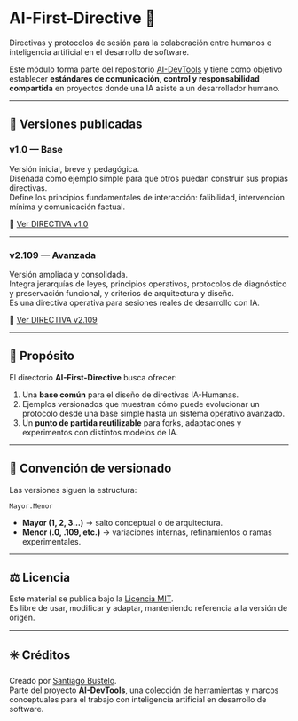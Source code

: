 # AI-First-Directive 🧭

Directivas y protocolos de sesión para la colaboración entre humanos e inteligencia artificial en el desarrollo de software.

Este módulo forma parte del repositorio [AI-DevTools](../README.md) y tiene como objetivo establecer **estándares de comunicación, control y responsabilidad compartida** en proyectos donde una IA asiste a un desarrollador humano.

---

## 📘 Versiones publicadas

### **v1.0 — Base**
Versión inicial, breve y pedagógica.  
Diseñada como ejemplo simple para que otros puedan construir sus propias directivas.  
Define los principios fundamentales de interacción: falibilidad, intervención mínima y comunicación factual.  

🔗 [Ver DIRECTIVA v1.0](./DIRECTIVA_v1.0.md)

---

### **v2.109 — Avanzada**
Versión ampliada y consolidada.  
Integra jerarquías de leyes, principios operativos, protocolos de diagnóstico y preservación funcional, y criterios de arquitectura y diseño.  
Es una directiva operativa para sesiones reales de desarrollo con IA.  

🔗 [Ver DIRECTIVA v2.109](./DIRECTIVA_v2.109.md)

---

## 🧩 Propósito

El directorio **AI-First-Directive** busca ofrecer:

1. Una **base común** para el diseño de directivas IA-Humanas.  
2. Ejemplos versionados que muestran cómo puede evolucionar un protocolo desde una base simple hasta un sistema operativo avanzado.  
3. Un **punto de partida reutilizable** para forks, adaptaciones y experimentos con distintos modelos de IA.

---

## 📅 Convención de versionado

Las versiones siguen la estructura:

```
Mayor.Menor
```

- **Mayor (1, 2, 3...)** → salto conceptual o de arquitectura.  
- **Menor (.0, .109, etc.)** → variaciones internas, refinamientos o ramas experimentales.

---

## ⚖️ Licencia

Este material se publica bajo la [Licencia MIT](../LICENSE).  
Es libre de usar, modificar y adaptar, manteniendo referencia a la versión de origen.

---

## ✳️ Créditos

Creado por [Santiago Bustelo](https://www.bustelo.com.ar/).  
Parte del proyecto **AI-DevTools**, una colección de herramientas y marcos conceptuales para el trabajo con inteligencia artificial en desarrollo de software.